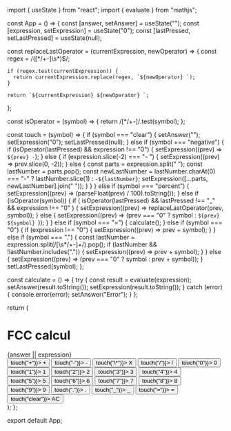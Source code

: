 import { useState } from "react";
import { evaluate } from "mathjs";

const App = () => {
const [answer, setAnswer] = useState("");
const [expression, setExpression] = useState("0");
const [lastPressed, setLastPressed] = useState(null);

const replaceLastOperator = (currentExpression, newOperator) => {
const regex = /([*/+-]\s\*)$/;

    if (regex.test(currentExpression)) {
      return currentExpression.replace(regex, `${newOperator} `);
    }

    return `${currentExpression} ${newOperator} `;

};

const isOperator = (symbol) => {
return /[*/+-]/.test(symbol);
};

const touch = (symbol) => {
if (symbol === "clear") {
setAnswer("");
setExpression("0");
setLastPressed(null);
} else if (symbol === "negative") {
if (isOperator(lastPressed) && expression !== "0") {
setExpression((prev) => `${prev} -`);
} else {
if (expression.slice(-2) === "- ") {
setExpression((prev) => prev.slice(0, -2));
} else {
const parts = expression.split(" ");
const lastNumber = parts.pop();
const newLastNumber =
lastNumber.charAt(0) === "-"
? lastNumber.slice(1)
: `-${lastNumber}`;
setExpression([...parts, newLastNumber].join(" "));
}
}
} else if (symbol === "percent") {
setExpression((prev) => (parseFloat(prev) / 100).toString());
} else if (isOperator(symbol)) {
if (
isOperator(lastPressed) &&
lastPressed !== "\_" &&
expression !== "0"
) {
setExpression((prev) => replaceLastOperator(prev, symbol));
} else {
setExpression((prev) => (prev === "0" ? symbol : `${prev} ${symbol} `));
}
} else if (symbol === "=") {
calculate();
} else if (symbol === "0") {
if (expression !== "0") {
setExpression((prev) => prev + symbol);
}
} else if (symbol === ".") {
const lastNumber = expression.split(/[\s*/+-]+/).pop();
if (lastNumber && !lastNumber.includes(".")) {
setExpression((prev) => prev + symbol);
}
} else {
setExpression((prev) => (prev === "0" ? symbol : prev + symbol));
}
setLastPressed(symbol);
};

const calculate = () => {
try {
const result = evaluate(expression);
setAnswer(result.toString());
setExpression(result.toString());
} catch (error) {
console.error(error);
setAnswer("Error");
}
};

return (
<div className="calc-container">
<h1>FCC calcul</h1>
<div id="calculator">
<div className="display" id="display">
{answer || expression}
</div>
<button id="add" className="spe" onClick={() => touch("+")}> +
</button>
<button id="subtract" className="spe" onClick={() => touch("-")}> -
</button>
<button id="multiply" className="spe" onClick={() => touch("\*")}>
X
</button>
<button id="divide" className="spe" onClick={() => touch("/")}>
/
</button>
<button id="zero" onClick={() => touch("0")}>
0
</button>
<button id="one" onClick={() => touch("1")}>
1
</button>
<button id="two" onClick={() => touch("2")}>
2
</button>
<button id="three" onClick={() => touch("3")}>
3
</button>
<button id="four" onClick={() => touch("4")}>
4
</button>
<button id="five" onClick={() => touch("5")}>
5
</button>
<button id="six" onClick={() => touch("6")}>
6
</button>
<button id="seven" onClick={() => touch("7")}>
7
</button>
<button id="eight" onClick={() => touch("8")}>
8
</button>
<button id="nine" onClick={() => touch("9")}>
9
</button>
<button id="decimal" className="spe" onClick={() => touch(".")}>
.
</button>
<button id="negative" className="spe" onClick={() => touch("_")}>
_
</button>
<button id="equals" className="spe" onClick={() => touch("=")}>
=
</button>
<button id="clear" className="spe" onClick={() => touch("clear")}>
AC
</button>
</div>
</div>
);
};

export default App;
